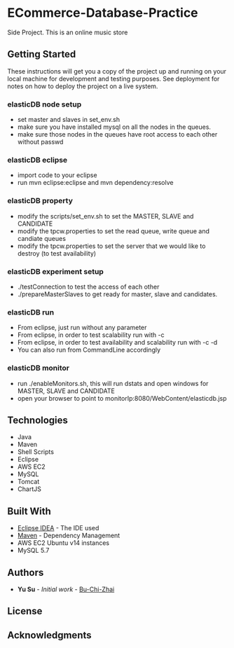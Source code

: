 # ECommerce-Database-Practice

Side Project. This is an online music store

## Getting Started

These instructions will get you a copy of the project up and running on your local machine for development and testing purposes. See deployment for notes on how to deploy the project on a live system.

### elasticDB node setup
*  set master and slaves in set_env.sh
*  make sure you have installed mysql on all the nodes in the queues. 
*  make sure those nodes in the queues have root access to each other without passwd

### elasticDB eclipse
*  import code to your eclipse
*  run mvn eclipse:eclipse and mvn dependency:resolve

### elasticDB property
*  modify the scripts/set_env.sh to set the MASTER, SLAVE and CANDIDATE
*  modify the tpcw.properties to set the read queue, write queue and candiate queues
*  modify the tpcw.properties to set the server that we would like to destroy (to test availability)

### elasticDB experiment setup
*  ./testConnection to test the access of each other
*  ./prepareMasterSlaves to get ready for master, slave and candidates.

### elasticDB run
*  From eclipse, just run without any parameter
*  From eclipse, in order to test scalability run with -c 
*  From eclipse, in order to test availability and scalability run with -c -d
*  You can also run from CommandLine accordingly

### elasticDB monitor
* run ./enableMonitors.sh, this will run dstats and open windows for MASTER, SLAVE and CANDIDATE
* open your browser to point to monitorIp:8080/WebContent/elasticdb.jsp

## Technologies

* Java 
* Maven
* Shell Scripts
* Eclipse
* AWS EC2
* MySQL
* Tomcat
* ChartJS


## Built With
* [Eclipse IDEA](https://www.jetbrains.com/idea/) - The IDE used
* [Maven](https://maven.apache.org/) - Dependency Management
* AWS EC2 Ubuntu v14 instances
* MySQL 5.7


## Authors

* **Yu Su** - *Initial work* - [Bu-Chi-Zhai](https://github.com/Bu-Chi-Zhai)


## License


## Acknowledgments

